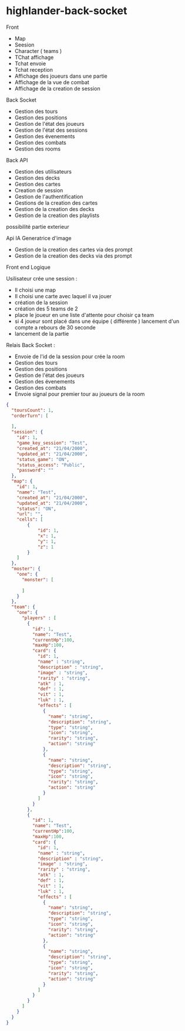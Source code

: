 # highlander-back-socket


Front 

- Map 
- Seesion
- Character ( teams )
- TChat affichage
- Tchat envoie
- Tchat reception
- Affichage des joueurs dans une partie
- Affichage de la vue de combat
- Affichage de la creation de session


Back Socket 

- Gestion des tours 
- Gestion des positions
- Gestion de l'état des joueurs
- Gestion de l'état des sessions
- Gestion des évenements
- Gestion des combats
- Gestion des rooms

Back API

- Gestion des utilisateurs
- Gestion des decks
- Gestion des cartes
- Creation de session
- Gestion de l'authentification
- Gestions de la creation des cartes 
- Gestion de la creation des decks
- Gestion de la creation des playlists

possibilité partie exterieur

Api IA Generatrice d'image

- Gestion de la creation des cartes via des prompt
- Gestion de la creation des decks via des prompt


Front end Logique 

Usilisateur crée une session :
- Il choisi une map
- Il choisi une carte avec laquel il va jouer
- création de la session
- création des 5 teams de 2 
- place le joueur en une liste d'attente pour choisir ça team
- si 4 joueur sont placé dans une équipe ( différente ) lancement d'un compte a rebours de 30 seconde
- lancement de la partie 

Relais Back Socket :
- Envoie de l'id de la session pour crée la room
- Gestion des tours
- Gestion des positions
- Gestion de l'état des joueurs
- Gestion des évenements
- Gestion des combats
- Envoie signal pour premier tour au joueurs de la room

```json
{
  "toursCount": 1,
  "orderTurn": [
    
  ],
  "session": {
    "id": 1,
    "game_key_session": "Test",
    "created_at": "21/04/2000",
    "updated_at": "21/04/2000",
    "status_game": "ON",
    "status_access": "Public",
    "password": ""
  },
  "map": {
    "id": 1,
    "name": "Test",
    "created_at": "21/04/2000",
    "updated_at": "21/04/2000",
    "status": "ON",
    "url": "",
    "cells": [
        {
            "id": 1,
            "x": 1,
            "y": 1,
            "z": 1
        }
    ]
  },
  "moster": {
    "one": {
      "monster": [
        
      ]
    }
  },
  "team": {
    "one": {
      "players" : [
        {
          "id": 1,
          "name": "Test",
          "currentHp":100,
          "maxHp":100,
          "card": {
            "id": 1,
            "name" : "string",
            "description" : "string",
            "image" : "string",
            "rarity" : "string",
            "atk" : 1,
            "def" : 1,
            "vit" : 1,
            "luk" : 1,
            "effects" : [
              {
                "name": "string",
                "description": "string",
                "type": "string",
                "icon": "string",
                "rarity": "string",
                "action": "string"
              },
              {
                "name": "string",
                "description": "string",
                "type": "string",
                "icon": "string",
                "rarity": "string",
                "action": "string"
              }
            ]
          }
        },
        {
          "id": 1,
          "name": "Test",
          "currentHp":100,
          "maxHp":100,
          "card": {
            "id": 1,
            "name" : "string",
            "description" : "string",
            "image" : "string",
            "rarity" : "string",
            "atk" : 1,
            "def" : 1,
            "vit" : 1,
            "luk" : 1,
            "effects" : [
              {
                "name": "string",
                "description": "string",
                "type": "string",
                "icon": "string",
                "rarity": "string",
                "action": "string"
              },
              {
                "name": "string",
                "description": "string",
                "type": "string",
                "icon": "string",
                "rarity": "string",
                "action": "string"
              }
            ]
          }
        }
      ]
    }
  }
}

```
